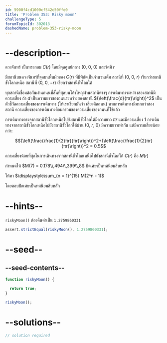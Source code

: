 ```yaml
---
id: 5900f4cd1000cf542c50ffe0
title: 'Problem 353: Risky moon'
challengeType: 5
forumTopicId: 302013
dashedName: problem-353-risky-moon
---
```


# --description--

ดวงจันทร์ เป็นทรงกลม $C(r)$ โดยมีจุดศูนย์กลาง (0, 0, 0) และรัศมี $r$

มีสถานีบนดวงจันทร์ที่จุดบนพื้นผิวของ $C(r)$ ที่มีพิกัดเป็นจำนวนเต็ม สถานีที่ (0, 0, $r$) เรียกว่าสถานีขั้วโลกเหนือ สถานีที่ (0, 0, $-r$) เรียกว่าสถานีขั้วโลกใต้

ทุกสถานีเชื่อมต่อกันผ่านถนนที่สั้นที่สุดบนโค้งใหญ่ผ่านสถานีต่างๆ การเดินทางระหว่างสองสถานีมีความเสี่ยง ถ้า $d$ เป็นความยาวของถนนระหว่างสองสถานี $\{\left(\frac{d}{πr}\right)}^2$ เป็นตัวชี้วัดความเสี่ยงของการเดินทาง (ให้เราเรียกมันว่า เสี่ยงติดถนน) หากการเดินทางมีมากกว่าสองสถานี ความเสี่ยงของการเดินทางคือผลรวมของความเสี่ยงของถนนที่ใช้แล้ว

การเดินทางตรงจากสถานีขั้วโลกเหนือไปยังสถานีขั้วโลกใต้มีความยาว $πr$ และมีความเสี่ยง 1 การเดินทางจากสถานีขั้วโลกเหนือไปยังสถานีขั้วโลกใต้ผ่าน (0, $r$, 0) มีความยาวเท่ากัน แต่มีความเสี่ยงน้อยกว่า:

$${\left(\frac{\frac{1}{2}πr}{πr}\right)}^2+{\left(\frac{\frac{1}{2}πr}{πr}\right)}^2 = 0.5$$

ความเสี่ยงน้อยที่สุดในการเดินทางจากสถานีขั้วโลกเหนือไปยังสถานีขั้วโลกใต้ $C(r)$ คือ $M(r)$

กำหนดให้ $M(7) = 0.178\\,494\\,399\\,8$ ปัดเศษเป็นทศนิยมสิบหลัก

ให้หา $\displaystyle\sum_{n = 1}^{15} M(2^n - 1)$

โดยตอบปัดเศษเป็นทศนิยมสิบหลัก

# --hints--

`riskyMoon()` ต้องคืนค่าเป็น `1.2759860331`

```js
assert.strictEqual(riskyMoon(), 1.2759860331);
```

# --seed--

## --seed-contents--

```js
function riskyMoon() {

  return true;
}

riskyMoon();
```

# --solutions--

```js
// solution required
```
